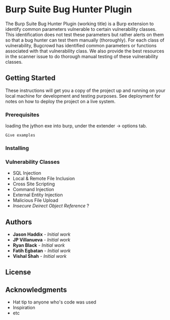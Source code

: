 # Burp Suite Bug Hunter Plugin

The Burp Suite Bug Hunter Plugin (working title) is a Burp extension to identify common parameters vulnerable to certain vulnerability classes. This identification does not test these parameters but rather alerts on them so that a bug hunter can test them manually (thoroughly). For each class of vulnerability, Bugcrowd has identified common parameters or functions associated with that vulnerability class. We also provide the best resources in the scanner issue to do thorough manual testing of these vulnerability classes.

## Getting Started

These instructions will get you a copy of the project up and running on your local machine for development and testing purposes. See deployment for notes on how to deploy the project on a live system.

### Prerequisites

loading the jython exe into burp, under the extender -> options tab.
```
Give examples
```

### Installing


### Vulnerability Classes

* SQL Injection
* Local & Remote File Inclusion
* Cross Site Scripting
* Command Injection
* External Entity Injection
* Malicious File Upload
* *Insecure Deirect Object Reference* ?


## Authors

* **Jason Haddix** - *Initial work* 
* **JP Villanueva** - *Initial work* 
* **Ryan Black** - *Initial work* 
* **Fatih Egbatan** - *Initial work*
* **Vishal Shah** - *Initial work*


## License



## Acknowledgments

* Hat tip to anyone who's code was used
* Inspiration
* etc
